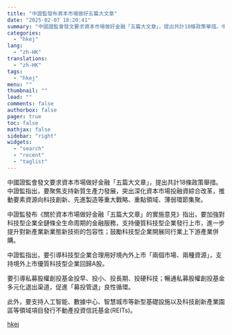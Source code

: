 ```yaml
---
title: "中證監發布資本市場做好五篇大文章"
date: "2025-02-07 18:20:41"
summary: "中國證監會發文要求資本市場做好金融「五篇大文章」，提出共計18條政策舉措。中證監指出，要聚焦支持新質..."
categories:
  - "hkej"
lang:
  - "zh-HK"
translations:
  - "zh-HK"
tags:
  - "hkej"
menu: ""
thumbnail: ""
lead: ""
comments: false
authorbox: false
pager: true
toc: false
mathjax: false
sidebar: "right"
widgets:
  - "search"
  - "recent"
  - "taglist"
---
```


中國證監會發文要求資本市場做好金融「五篇大文章」，提出共計18條政策舉措。中證監指出，要聚焦支持新質生產力發展，突出深化資本市場投融資綜合改革，推動要素資源向科技創新、先進製造等重大戰略、重點領域、薄弱環節集聚。

中證監發布《關於資本市場做好金融「五篇大文章」的實施意見》指出，要加強對科技型企業全鏈條全生命周期的金融服務，支持優質科技型企業發行上市，進一步提升對新產業新業態新技術的包容性；鼓勵科技型企業開展同行業上下游產業併購。

中證監指出，要引導科技型企業合理用好境內外上市「兩個市場、兩種資源」，支持境外上市優質科技型企業回歸A股。

要引導私募股權創投基金投早、投小、投長期、投硬科技；暢通私募股權創投基金多元化退出渠道，促進「募投管退」良性循環。

此外，要支持人工智能、數據中心、智慧城市等新型基礎設施以及科技創新產業園區等領域項目發行不動產投資信託基金(REITs)。

[hkej](https://www2.hkej.com/instantnews/china/article/3995354/%E4%B8%AD%E8%AD%89%E7%9B%A3%E7%99%BC%E5%B8%83%E8%B3%87%E6%9C%AC%E5%B8%82%E5%A0%B4%E5%81%9A%E5%A5%BD%E4%BA%94%E7%AF%87%E5%A4%A7%E6%96%87%E7%AB%A0)
